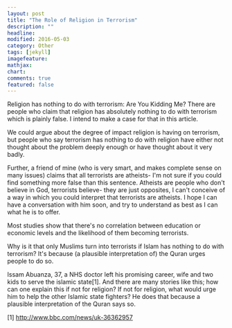 ```yaml
---
layout: post
title: "The Role of Religion in Terrorism"
description: ""
headline: 
modified: 2016-05-03
category: Other
tags: [jekyll]
imagefeature: 
mathjax: 
chart: 
comments: true
featured: false
---
```


Religion has nothing to do with terrorism: Are You Kidding Me? There are people who claim that religion has absolutely nothing to do with terrorism which is plainly false. I intend to make a case for that in this article.

We could argue about the degree of impact religion is having on terrorism, but people who say terrorism has nothing to do with religion have either not thought about the problem deeply enough or have thought about it very badly. 

Further, a friend of mine (who is very smart, and makes complete sense on many issues) claims that all terrorists are atheists- I'm not sure if you could find something more false than this sentence. Atheists are people who don't believe in God, terrorists believe- they are just opposites, I can't conceive of a way in which you could interpret that terrorists are atheists. I hope I can have a conversation with him soon, and try to understand as best as I can what he is to offer.

Most studies show that there's no correlation between education or economic levels and the likelihood of them becoming terrorists.

Why is it that only Muslims turn into terrorists if Islam has nothing to do with terrorism? It's because (a plausible interpretation of) the Quran urges people to do so.

Issam Abuanza, 37, a NHS doctor left his promising career, wife and two kids to serve the islamic state[1]. And there are many stories like this; how can one explain this if not for religion? If not for religion, what would urge him to help the other Islamic state fighters? He does that because a plausible interpretation of the Quran says so.

[1] http://www.bbc.com/news/uk-36362957